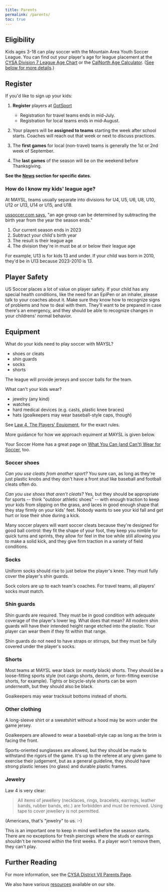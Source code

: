 ```yaml
---
title: Parents
permalink: /parents/
toc: true
---
```


## Eligibility

Kids ages 3-18 can play soccer with the Mountain Area Youth Soccer League.
You can find out your player's age for league placement at the
[CYSA Division 7 League Age Chart](https://cysadistrict7.org/forms-policies/birth-year-and-season-matrix/)
or the 
[CalNorth Age Calculator](https://www.calnorth.org/soccer-age).
([See below for more details](#how-do-i-know-my-kids-league-age).)


## Register

If you'd like to sign up your kids:

1. **Register** players at [GotSport](https://system.gotsport.com/programs/88407263X?reg_role=player)
    * Registration for travel teams ends in mid-July.
    * Registration for local teams ends in mid-August.

2. Your players will be **assigned to teams** starting the week after school starts.
   Coaches will reach out that week or next to discuss practices.

3. The **first games** for local (non-travel) teams is generally the 1st or 2nd week
   of September.

4. The **last games** of the season will be on the weekend before Thanksgiving.

**See the [News](/updates/) section for specific dates.**

### How do I know my kids' league age?

At MAYSL, teams usually separate into divisions for U4, U5, U6, U8, U10, U12 or U13,
U14 or U15, and U18.

[ussoccer.com says](
https://www.ussoccer.com/stories/2017/08/us-soccer-player-development-initiatives-officially-roll-out
),
"an age group can be determined by subtracting the birth year from the year the season ends."

1. Our current season ends in 2023
2. Subtract your child's birth year
3. The result is their league age
4. The division they're in must be at or below their league age

For example, U13 is for kids 13 and under. If your child was born in 2010,
they'd be in U13 because 2023-2010 is 13.


## Player Safety

US Soccer places a lot of value on player safety. If your child has any special
health conditions, like the need for an EpiPen or an inhaler, please talk to your
coaches about it. Make sure they know how to recognize signs of problems and how
to deal with them. They'll want to be prepared in case there's an emergency,
and they should be able to recognize changes in your childrens' normal behavior.


## Equipment

What do your kids need to play soccer with MAYSL?

* shoes or cleats
* shin guards
* socks
* shorts

The league will provide jerseys and soccer balls for the team.

What can't your kids wear?

* jewelry (any kind)
* watches
* hard medical devices (e.g. casts, plastic knee braces)
* hats (goalkeepers may wear baseball-style caps, though)

See [Law 4, The Players' Equipment](
https://www.theifab.com/laws/latest/the-players-equipment/),
for the exact rules.

More guidance for how we approach equiment at MAYSL is given below.

Your Soccer Home has a great page on [What You Can (and Can't) Wear for Soccer](
https://yoursoccerhome.com/what-you-can-and-cant-wear-for-soccer/), too.

### Soccer shoes

_Can you use cleats from another sport?_ You sure can, as long as they're just
plastic knobs and they don't have a front stud like baseball and football
cleats often do.

_Can you use shoes that aren't cleats?_ Yes, but they should be appropriate
for sports -- think "outdoor athletic shoes" -- with enough traction
to keep your kids from slipping on the grass, and laces in good enough shape
that they stay firmly on your kids' feet. Nobody wants to see your kid fall
and get hurt or lose their shoe during a kick.

Many soccer players will want soccer cleats because they're designed for
good ball control: they fit the shape of your foot, they keep you nimble for
quick turns and sprints, they allow for feel in the toe while still allowing
you to make a solid kick, and they give firm traction in a variety of
field conditions.

### Socks

Uniform socks should rise to just below the player's knee. They must
fully cover the player's shin guards.

Sock colors are up to each team's coaches. For travel teams, all players'
socks must match.

### Shin guards

Shin guards are required. They must be in good condition with adequate
coverage of the player's lower leg. What does that mean? All modern
shin guards will have their intended height range etched into the plastic.
Your player can wear them if they fit within that range.

Shin guards do not need to have straps or stirrups, but they must be
fully covered under the player's socks.

### Shorts

Most teams at MAYSL wear black (or _mostly_ black) shorts. They should be a
loose-fitting sports style (not cargo shorts, denim, or form-fitting exercise
shorts, for example). Tights or bicycle-style shorts can be worn _underneath_,
but they should also be black.

Goalkeepers may wear tracksuit bottoms instead of shorts.

### Other clothing

A long-sleeve shirt or a sweatshirt without a hood may be worn under the
game jersey.

Goalkeepers are allowed to wear a baseball-style cap as long as the brim
is facing the front.

Sports-oriented sunglasses are allowed, but they should be made to withstand
the rigors of the game. It's up to the referee at any given game to exercise
their judgement, but as a general guideline, they should have strong plastic
lenses (no glass) and durable plastic frames.

### Jewelry

Law 4 is very clear:

> All items of jewellery (necklaces, rings, bracelets, earrings, leather bands,
> rubber bands, etc.) are forbidden and must be removed. Using tape to cover
> jewellery is not permitted.

(Americans, that's "jewelry" to us. :-)

This is an important one to keep in mind well before the season starts. There
are no exceptions for fresh piercings where the studs or earrings shouldn't
be removed within the first weeks. If a player won't remove them, they can't play.


## Further Reading

For more information, see the [CYSA District VII Parents Page](
https://cysadistrict7.org/for-parents/).

We also have various [resources](/resources/) available on our site.
